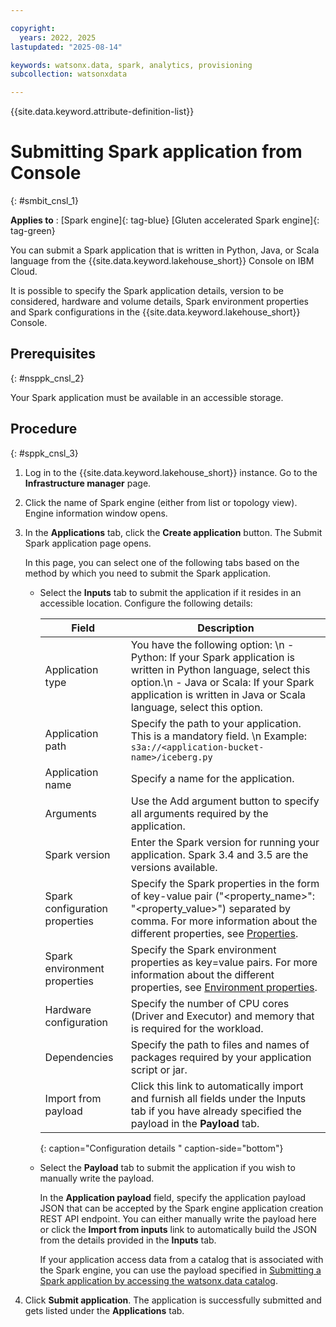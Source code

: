 ```yaml
---

copyright:
  years: 2022, 2025
lastupdated: "2025-08-14"

keywords: watsonx.data, spark, analytics, provisioning
subcollection: watsonxdata

---
```


{{site.data.keyword.attribute-definition-list}}

# Submitting Spark application from Console
{: #smbit_cnsl_1}


**Applies to** : [Spark engine]{: tag-blue}  [Gluten accelerated Spark engine]{: tag-green}


You can submit a Spark application that is written in Python, Java, or Scala language from the {{site.data.keyword.lakehouse_short}} Console on IBM Cloud.

It is possible to specify the Spark application details, version to be considered, hardware and volume details, Spark environment properties and Spark configurations in the {{site.data.keyword.lakehouse_short}} Console.



## Prerequisites
{: #nsppk_cnsl_2}


Your Spark application must be available in an accessible storage.


## Procedure
{: #sppk_cnsl_3}

1. Log in to the {{site.data.keyword.lakehouse_short}} instance. Go to the **Infrastructure manager** page.
2. Click the name of Spark engine (either from list or topology view). Engine information window opens.
3. In the **Applications** tab, click the **Create application** button. The Submit Spark application page opens.

   In this page, you can select one of the following tabs based on the method by which you need to submit the Spark application.

   * Select the **Inputs** tab to submit the application if it resides in an accessible location. Configure the following details:

      | Field | Description |
      | --- | --- |
      | Application type | You have the following option: \n - Python: If your Spark application is written in Python language, select this option.\n  - Java or Scala: If your Spark application is written in Java or Scala language, select this option. |
      | Application path | Specify the path to your application. This is a mandatory field. \n Example: `s3a://<application-bucket-name>/iceberg.py` |
      | Application name | Specify a name for the application. |
      | Arguments | Use the Add argument button to specify all arguments required by the application. |
      | Spark version | Enter the Spark version for running your application. Spark 3.4 and 3.5 are the versions available. |
      | Spark configuration properties | Specify the Spark properties in the form of key-value pair ("<property_name>": "<property_value>") separated by comma. For more information about the different properties, see [Properties](https://spark.apache.org/docs/latest/configuration.html#available-properties). |
      | Spark environment properties | Specify the Spark environment properties as key=value pairs. For more information about the different properties, see [Environment properties](https://spark.apache.org/docs/latest/configuration.html#runtime-environment). |
      | Hardware configuration | Specify the number of CPU cores (Driver and Executor) and memory that is required for the workload. |
      | Dependencies | Specify the path to files and names of packages required by your application script or jar. |
      | Import from payload | Click this link to automatically import and furnish all fields under the Inputs tab if you have already specified the payload in the **Payload** tab. |
      {: caption="Configuration details " caption-side="bottom"}

   * Select the **Payload** tab to submit the application if you wish to manually write the payload.

      In the **Application payload** field, specify the application payload JSON that can be accepted by the Spark engine application creation REST API endpoint. You can either manually write the payload here or click the **Import from inputs** link to automatically build the JSON from the details provided in the **Inputs** tab.

      If your application access data from a catalog that is associated with the Spark engine, you can use the payload specified in [Submitting a Spark application by accessing the watsonx.data catalog](/docs/watsonxdata?topic=watsonxdata-smbit_nsp_1).

4. Click **Submit application**. The application is successfully submitted and gets listed under the **Applications** tab.
